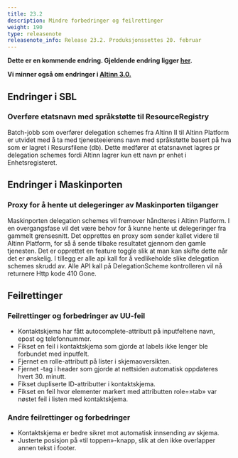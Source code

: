 ```yaml
---
title: 23.2
description: Mindre forbedringer og feilrettinger
weight: 190
type: releasenote
releasenote_info: Release 23.2. Produksjonssettes 20. februar
---
```

**Dette er en kommende endring. Gjeldende endring ligger [her](https://altinn.github.io/docs/ny-funksjonalitet/releases/2023/23-1/).**

**Vi minner også om endringer i [Altinn 3.0.](https://github.com/Altinn/altinn-studio/releases)**

## Endringer i SBL

### Overføre etatsnavn med språkstøtte til ResourceRegistry

Batch-jobb som overfører delegation schemes fra Altinn II til Altinn Platform er utvidet med å ta med tjenesteeierens navn med språkstøtte basert på hva som er lagret i Resursfilene (db).
Dette medfører at etatsnavnet lagres pr delegation schemes fordi Altinn lagrer kun ett navn pr enhet i Enhetsregisteret. 

## Endringer i Maskinporten

### Proxy for å hente ut delegeringer av Maskinporten tilganger

Maskinporten delegation schemes vil fremover håndteres i Altinn Platform. 
I en overgangsfase vil det være behov for å kunne hente ut delegeringer fra gammelt grensesnitt. 
Det opprettes en proxy som sender kallet videre til Altinn Platform, for så å sende tilbake resultatet gjennom den gamle tjenesten.
Det er opprettet en feature toggle slik at man kan skifte dette når det er ønskelig. I tillegg er alle api kall for å vedlikeholde slike delegation schemes skrudd av.
Alle API kall på DelegationScheme kontrolleren vil nå returnere Http kode 410 Gone.

## Feilrettinger

### Feilrettinger og forbedringer av UU-feil

 - Kontaktskjema har fått autocomplete-attributt på inputfeltene navn, epost og
telefonnummer.
 - Fikset en feil i kontaktskjema som gjorde at labels ikke lenger ble forbundet med inputfelt.
 - Fjernet en rolle-attributt på lister i skjemaoversikten.
 - Fjernet <meta>-tag i header som gjorde at nettsiden automatisk oppdateres hvert 30. minutt.
 - Fikset dupliserte ID-attributter i kontaktskjema.
 - Fikset en feil hvor elementer markert med attributten role=»tab» var nøstet feil i listen med
kontaktskjema.

### Andre feilrettinger og forbedringer

 - Kontaktskjema er bedre sikret mot automatisk innsending av skjema.
 - Justerte posisjon på «til toppen»-knapp, slik at den ikke overlapper annen tekst i footer.